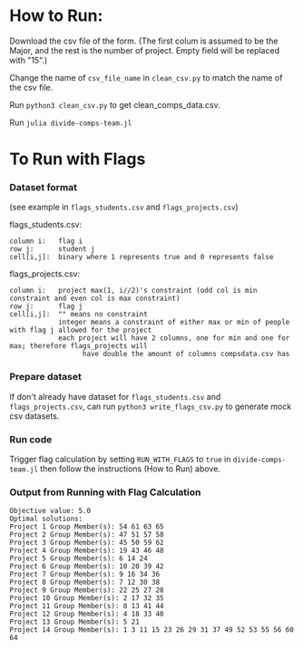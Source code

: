 # How to Run:

Download the csv file of the form. 
(The first colum is assumed to be the Major, and the rest is the number of project. Empty field will be replaced with "15".)

Change the name of `csv_file_name` in `clean_csv.py` to match the name of the csv file.

Run `python3 clean_csv.py` to get clean_comps_data.csv.

Run `julia divide-comps-team.jl`

# To Run with Flags

### Dataset format
(see example in `flags_students.csv` and `flags_projects.csv`)

flags_students.csv:
```
column i:   flag i
row j:      student j
cell[i,j]:  binary where 1 represents true and 0 represents false
```

flags_projects.csv:
```
column i:   project max(1, i//2)'s constraint (odd col is min constraint and even col is max constraint)
row j:      flag j
cell[i,j]:  "" means no constraint
            integer means a constraint of either max or min of people with flag j allowed for the project
            each project will have 2 columns, one for min and one for max; therefore flags_projects will 
                  have double the amount of columns compsdata.csv has
```

 

### Prepare dataset

If don't already have dataset for `flags_students.csv` and `flags_projects.csv`, can run `python3 write_flags_csv.py` to generate mock csv datasets.


### Run code

Trigger flag calculation by setting `RUN_WITH_FLAGS` to `true` in `divide-comps-team.jl` then follow the instructions (How to Run) above.


### Output from Running with Flag Calculation
```
Objective value: 5.0
Optimal solutions:
Project 1 Group Member(s): 54 61 63 65 
Project 2 Group Member(s): 47 51 57 58 
Project 3 Group Member(s): 45 50 59 62 
Project 4 Group Member(s): 19 43 46 48 
Project 5 Group Member(s): 6 14 24 
Project 6 Group Member(s): 10 20 39 42 
Project 7 Group Member(s): 9 16 34 36 
Project 8 Group Member(s): 7 12 30 38 
Project 9 Group Member(s): 22 25 27 28 
Project 10 Group Member(s): 2 17 32 35 
Project 11 Group Member(s): 8 13 41 44 
Project 12 Group Member(s): 4 18 33 40 
Project 13 Group Member(s): 5 21 
Project 14 Group Member(s): 1 3 11 15 23 26 29 31 37 49 52 53 55 56 60 64 
```
